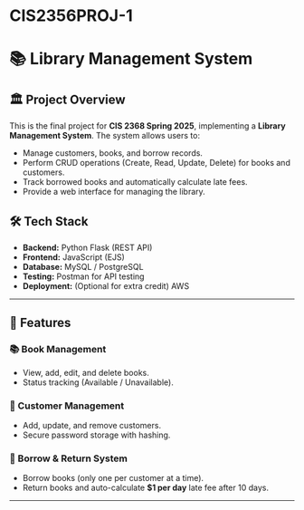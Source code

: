 # CIS2356PROJ-1
# 📚 Library Management System

## 🏛 Project Overview
This is the final project for **CIS 2368 Spring 2025**, implementing a **Library Management System**. The system allows users to:
- Manage customers, books, and borrow records.
- Perform CRUD operations (Create, Read, Update, Delete) for books and customers.
- Track borrowed books and automatically calculate late fees.
- Provide a web interface for managing the library.

## 🛠 Tech Stack
- **Backend:** Python Flask (REST API)
- **Frontend:** JavaScript (EJS)
- **Database:** MySQL / PostgreSQL
- **Testing:** Postman for API testing
- **Deployment:** (Optional for extra credit) AWS

---

## 🚀 Features
### 📚 Book Management
- View, add, edit, and delete books.
- Status tracking (Available / Unavailable).

### 👥 Customer Management
- Add, update, and remove customers.
- Secure password storage with hashing.

### 🔄 Borrow & Return System
- Borrow books (only one per customer at a time).
- Return books and auto-calculate **$1 per day** late fee after 10 days.

---

